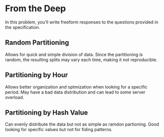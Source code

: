 # From the Deep

In this problem, you'll write freeform responses to the questions provided in the specification.

## Random Partitioning

Allows for quick and simple division of data.
Since the partitioning is random, the resulting splits may vary each time, making it not reproducible.

## Partitioning by Hour

Allows better organization and optmization when looking for a specific period.
May have a bad data distribution and can lead to some server overload.

## Partitioning by Hash Value

Can evenly distribute the data but not as simple as ramdon partioning.
Good looking for specific values but not for fiding patterns.

